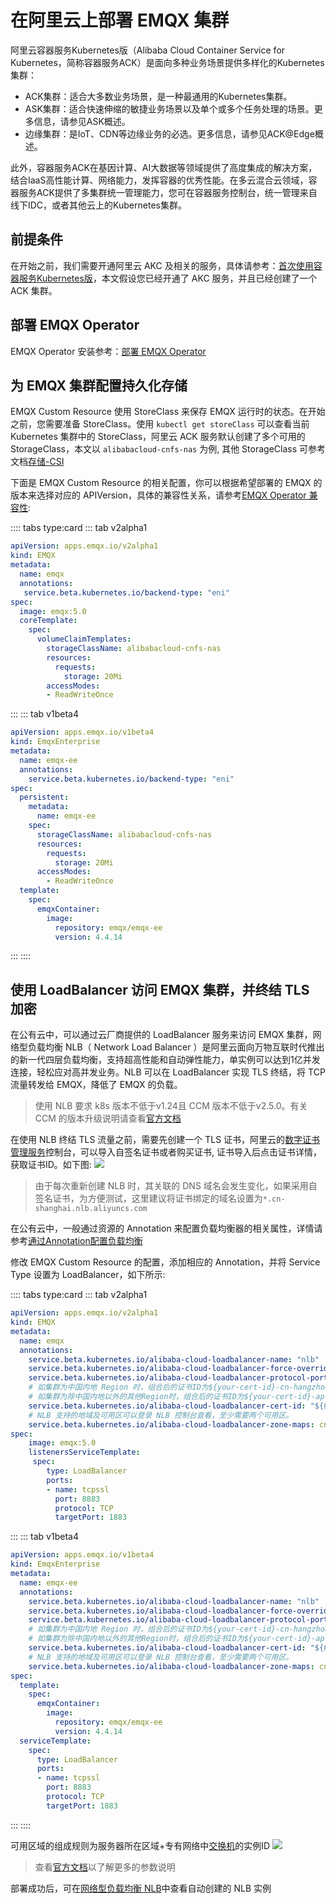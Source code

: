 # 在阿里云上部署 EMQX 集群

阿里云容器服务Kubernetes版（Alibaba Cloud Container Service for Kubernetes，简称容器服务ACK）是面向多种业务场景提供多样化的Kubernetes集群：

+ ACK集群：适合大多数业务场景，是一种最通用的Kubernetes集群。
+ ASK集群：适合快速伸缩的敏捷业务场景以及单个或多个任务处理的场景。更多信息，请参见ASK概述。
+ 边缘集群：是IoT、CDN等边缘业务的必选。更多信息，请参见ACK@Edge概述。

此外，容器服务ACK在基因计算、AI大数据等领域提供了高度集成的解决方案，结合IaaS高性能计算、网络能力，发挥容器的优秀性能。在多云混合云领域，容器服务ACK提供了多集群统一管理能力，您可在容器服务控制台，统一管理来自线下IDC，或者其他云上的Kubernetes集群。

## 前提条件

在开始之前，我们需要开通阿里云 AKC 及相关的服务，具体请参考：[首次使用容器服务Kubernetes版](https://www.alibabacloud.com/help/zh/container-service-for-kubernetes/latest/quick-start-for-first-time-users)，本文假设您已经开通了 AKC 服务，并且已经创建了一个 ACK 集群。

## 部署 EMQX Operator

EMQX Operator 安装参考：[部署 EMQX Operator](../getting-started/getting-started.md)

## 为 EMQX 集群配置持久化存储

EMQX Custom Resource 使用 StoreClass 来保存 EMQX 运行时的状态。在开始之前，您需要准备 StoreClass。使用 `kubectl get storeClass` 可以查看当前 Kubernetes 集群中的 StoreClass，阿里云 ACK 服务默认创建了多个可用的 StorageClass，本文以 `alibabacloud-cnfs-nas` 为例, 其他 StorageClass 可参考文档[存储-CSI](https://help.aliyun.com/document_detail/127551.html)

下面是 EMQX Custom Resource 的相关配置，你可以根据希望部署的 EMQX 的版本来选择对应的 APIVersion，具体的兼容性关系，请参考[EMQX Operator 兼容性](../README.md):

:::: tabs type:card 
::: tab v2alpha1

```yaml
apiVersion: apps.emqx.io/v2alpha1
kind: EMQX
metadata:
  name: emqx
  annotations:
   service.beta.kubernetes.io/backend-type: "eni"
spec:
  image: emqx:5.0
  coreTemplate:
    spec:
      volumeClaimTemplates:
        storageClassName: alibabacloud-cnfs-nas
        resources:
          requests:
            storage: 20Mi
        accessModes:
        - ReadWriteOnce
```
:::
::: tab v1beta4

```yaml
apiVersion: apps.emqx.io/v1beta4
kind: EmqxEnterprise
metadata:
  name: emqx-ee
  annotations:
    service.beta.kubernetes.io/backend-type: "eni"
spec:
  persistent:
    metadata:
      name: emqx-ee
    spec:
      storageClassName: alibabacloud-cnfs-nas
      resources:
        requests:
          storage: 20Mi
      accessModes:
        - ReadWriteOnce
  template:
    spec:
      emqxContainer:
        image: 
          repository: emqx/emqx-ee
          version: 4.4.14
```
:::
::::

## 使用 LoadBalancer 访问 EMQX 集群，并终结 TLS 加密

在公有云中，可以通过云厂商提供的 LoadBalancer 服务来访问 EMQX 集群，网络型负载均衡 NLB（ Network Load Balancer ）是阿里云面向万物互联时代推出的新一代四层负载均衡，支持超高性能和自动弹性能力，单实例可以达到1亿并发连接，轻松应对高并发业务。NLB 可以在 LoadBalancer 实现 TLS 终结，将 TCP 流量转发给 EMQX，降低了 EMQX 的负载。

> 使用 NLB 要求 k8s 版本不低于v1.24且 CCM 版本不低于v2.5.0。有关 CCM 的版本升级说明请查看[官方文档](https://help.aliyun.com/document_detail/198792.html)

在使用 NLB 终结 TLS 流量之前，需要先创建一个 TLS 证书，阿里云的[数字证书管理服务](https://us-east-2.console.aws.amazon.com/acm/home)控制台，可以导入自签名证书或者购买证书, 证书导入后点击证书详情，获取证书ID。如下图:
![](./assets/aliyun-cert.png)

> 由于每次重新创建 NLB 时，其关联的 DNS 域名会发生变化，如果采用自签名证书，为方便测试，这里建议将证书绑定的域名设置为`*.cn-shanghai.nlb.aliyuncs.com`

在公有云中，一般通过资源的 Annotation 来配置负载均衡器的相关属性，详情请参考[通过Annotation配置负载均衡](https://www.alibabacloud.com/help/zh/container-service-for-kubernetes/latest/use-annotations-to-configure-load-balancing-1)

修改 EMQX Custom Resource 的配置，添加相应的 Annotation，并将 Service Type 设置为 LoadBalancer，如下所示:

:::: tabs type:card 
::: tab v2alpha1

```yaml
apiVersion: apps.emqx.io/v2alpha1
kind: EMQX
metadata:
  name: emqx
  annotations:
    service.beta.kubernetes.io/alibaba-cloud-loadbalancer-name: "nlb"
    service.beta.kubernetes.io/alibaba-cloud-loadbalancer-force-override-listeners: "true"
    service.beta.kubernetes.io/alibaba-cloud-loadbalancer-protocol-port: "tcpssl:8883"
    # 如集群为中国内地 Region 时，组合后的证书ID为${your-cert-id}-cn-hangzhou。
    # 如集群为除中国内地以外的其他Region时，组合后的证书ID为${your-cert-id}-ap-southeast-1，例如：6134-ap-southeast-1。
    service.beta.kubernetes.io/alibaba-cloud-loadbalancer-cert-id: "${组合后的证书ID}"
    # NLB 支持的地域及可用区可以登录 NLB 控制台查看，至少需要两个可用区。
    service.beta.kubernetes.io/alibaba-cloud-loadbalancer-zone-maps: cn-hangzhou-k:vsw-i123456,cn-hangzhou-j:vsw-j654321
spec:
    image: emqx:5.0
    listenersServiceTemplate:
     spec:
        type: LoadBalancer
        ports:
        - name: tcpssl
          port: 8883
          protocol: TCP
          targetPort: 1883
```
::: 
::: tab v1beta4

```yaml
apiVersion: apps.emqx.io/v1beta4
kind: EmqxEnterprise
metadata:
  name: emqx-ee
  annotations:
    service.beta.kubernetes.io/alibaba-cloud-loadbalancer-name: "nlb"
    service.beta.kubernetes.io/alibaba-cloud-loadbalancer-force-override-listeners: "true"
    service.beta.kubernetes.io/alibaba-cloud-loadbalancer-protocol-port: "tcpssl:8883"
    # 如集群为中国内地 Region 时，组合后的证书ID为${your-cert-id}-cn-hangzhou。
    # 如集群为除中国内地以外的其他Region时，组合后的证书ID为${your-cert-id}-ap-southeast-1，例如：6134-ap-southeast-1。
    service.beta.kubernetes.io/alibaba-cloud-loadbalancer-cert-id: "${组合后的证书ID}"
    # NLB 支持的地域及可用区可以登录 NLB 控制台查看，至少需要两个可用区。
    service.beta.kubernetes.io/alibaba-cloud-loadbalancer-zone-maps: cn-hangzhou-k:vsw-i123456,cn-hangzhou-j:vsw-j654321
spec:
  template:
    spec:
      emqxContainer:
        image: 
          repository: emqx/emqx-ee
          version: 4.4.14
  serviceTemplate:
    spec:
      type: LoadBalancer
      ports:
      - name: tcpssl
        port: 8883
        protocol: TCP
        targetPort: 1883
```
::: 
::::

可用区域的组成规则为服务器所在区域+专有网络中[交换机](https://vpc.console.aliyun.com/vpc/cn-shanghai/switches)的实例ID
![](./assets/aliyun-vsw.png)

> 查看[官方文档](https://help.aliyun.com/document_detail/456461.html)以了解更多的参数说明

部署成功后，可在[网络型负载均衡 NLB](https://slb.console.aliyun.com/nlb)中查看自动创建的 NLB 实例
